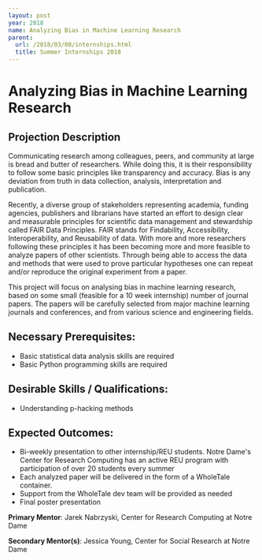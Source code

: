 ```yaml
---
layout: post
year: 2018
name: Analyzing Bias in Machine Learning Research
parent:
  url: /2018/03/08/internships.html
  title: Summer Internships 2018
---
```


# Analyzing Bias in Machine Learning Research

## Projection Description

Communicating research among colleagues, peers, and community at large is bread
and butter of researchers. While doing this, it is their responsibility to
follow some basic principles like transparency and accuracy. Bias is any
deviation from truth in data collection, analysis, interpretation  and
publication. 

Recently, a diverse group of stakeholders representing academia, funding
agencies, publishers and librarians have started an effort to design clear and
measurable principles for scientific data management and stewardship called
FAIR Data Principles. FAIR stands for Findability, Accessibility,
Interoperability,  and Reusability of data. With more and more researchers
following these principles it has been becoming more and more feasible to
analyze papers of other scientists. Through being able to access the data and
methods that were used to prove particular hypotheses one can repeat and/or
reproduce the original experiment from a paper. 

This project will focus on analysing bias in machine learning research, based
on some small (feasible for a 10 week internship) number of  journal papers.
The papers will be carefully selected from major machine learning journals and
conferences, and from various science and engineering fields. 

## Necessary Prerequisites:

 * Basic statistical data analysis skills are required
 * Basic Python programming skills are required 

## Desirable Skills / Qualifications:

 * Understanding p-hacking methods 

## Expected Outcomes:

 * Bi-weekly presentation to other internship/REU students. Notre Dame's
   Center for Research Computing has an active REU program with participation
   of over 20 students every summer
 * Each analyzed paper will be delivered in the form of a WholeTale container.
 * Support from the WholeTale dev team will be provided as needed
 * Final poster presentation

**Primary Mentor**: Jarek Nabrzyski, Center for Research Computing at Notre Dame

**Secondary Mentor(s)**: Jessica Young, Center for Social Research at Notre Dame
